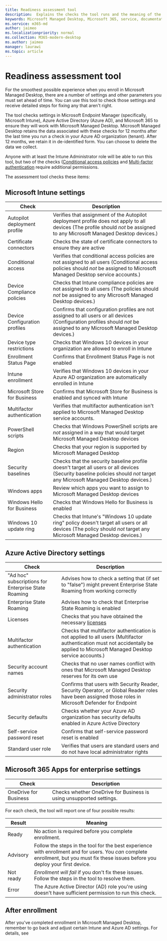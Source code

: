 ```yaml
---
title: Readiness assessment tool
description:  Explains the checks the tool runs and the meaning of the results
keywords: Microsoft Managed Desktop, Microsoft 365, service, documentation
ms.service: m365-md
author: jaimeo
ms.localizationpriority: normal
ms.collection: M365-modern-desktop
ms.author: jaimeo
manager: laurawi
ms.topic: article
---
```


# Readiness assessment tool

For the smoothest possible experience when you enroll in Microsoft Managed Desktop, there are a number of settings and other parameters you must set ahead of time. You can use this tool to check those settings and receive detailed steps for fixing any that aren't right.

The tool checks settings in Microsoft Endpoint Manager (specifically, Microsoft Intune), Azure Active Directory (Azure AD), and Microsoft 365 to ensure they will work with Microsoft Managed Desktop. Microsoft Managed Desktop retains the data associated with these checks for 12 months after the last time you run a check in your Azure AD organization (tenant). After 12 months, we retain it in de-identified form.  You can choose to delete the data we collect.

Anyone with at least the Intune Administrator role will be able to run this tool, but two of the checks ([Conditional access policies](readiness-assessment-fix.md#conditional-access-policies) and [Multi-factor authentication](readiness-assessment-fix.md#multi-factor-authentication) require additional permissions.
 
The assessment tool checks these items:

## Microsoft Intune settings

|Check  |Description  |
|---------|---------|
|Autopilot deployment profile     | Verifies that assignment of the Autopilot deployment profile does not apply to all devices (The profile should *not* be assigned to any Microsoft Managed Desktop devices.)       |
|Certificate connectors     | Checks the state of certificate connectors to ensure they are active   |
|Conditional access     | Verifies that conditional access policies are not assigned to all users (Conditional access policies should *not* be assigned to Microsoft Managed Desktop service accounts.)    |
|Device Compliance policies     | Checks that Intune compliance policies are not assigned to all users (The policies should *not* be assigned to any Microsoft Managed Desktop devices.)    |
|Device Configuration profiles     | Confirms that configuration profiles are not assigned to all users or all devices (Configuration profiles should *not* be assigned to any Microsoft Managed Desktop devices.)     |
|Device type restrictions     | Checks that Windows 10 devices in your organization are allowed to enroll in Intune        |
|Enrollment Status Page     | Confirms that Enrollment Status Page is not enabled      |
|Intune enrollment     | Verifies that Windows 10 devices in your Azure AD organization are automatically enrolled in Intune         |
|Microsoft Store for Business     | Confirms that Microsoft Store for Business is enabled and synced with Intune        |
|Multifactor authentication | Verifies that multifactor authentication isn't applied to Microsoft Managed Desktop service accounts.
|PowerShell scripts     | Checks that Windows PowerShell scripts are *not* assigned in a way that would target Microsoft Managed Desktop devices    |
|Region     | Checks that your region is supported by Microsoft Managed Desktop        |
|Security baselines     | Checks that the security baseline profile doesn't target all users or all devices (Security baseline policies should *not* target any Microsoft Managed Desktop devices.)       |
|Windows apps     | Review which apps you want to assign to Microsoft Managed Desktop devices      |
|Windows Hello for Business     | Checks that Windows Hello for Business is enabled        |
|Windows 10 update ring     | Checks that Intune's "Windows 10 update ring" policy doesn't target all users or all devices (The policy should *not* target any Microsoft Managed Desktop devices.)     |


## Azure Active Directory settings

|Check  |Description  |
|---------|---------|
|"Ad hoc" subscriptions for Enterprise State Roaming     | Advises how to check a setting that (if set to "false") might prevent Enterprise State Roaming from working correctly  |
|Enterprise State Roaming     | Advises how to check that Enterprise State Roaming is enabled       |
|Licenses     | Checks that you have obtained the necessary [licenses](prerequisites.md#more-about-licenses)         |
|Multifactor authentication     | Checks that multifactor authentication is not applied to all users (Multifactor authentication must not accidentally be applied to Microsoft Managed Desktop service accounts.)|
|Security account names   | Checks that no user names conflict with ones that Microsoft Managed Desktop reserves for its own use        |
|Security administrator roles     | Confirms that users with Security Reader, Security Operator, or Global Reader roles have been assigned those roles in Microsoft Defender for Endpoint         |
|Security defaults | Checks whether your Azure AD organization has security defaults enabled in Azure Active Directory |
|Self-service password reset     | Confirms that self-service password reset is enabled        |
|Standard user role     | Verifies that users are standard users and do not have local administrator rights         |


## Microsoft 365 Apps for enterprise settings

|Check  |Description  |
|---------|---------|
|OneDrive for Business     | Checks whether OneDrive for Business is using unsupported settings.        |


For each check, the tool will report one of four possible results:


|Result  |Meaning  |
|---------|---------|
|Ready     | No action is required before you complete enrollment.        |
|Advisory    | Follow the steps in the tool for the best experience with enrollment and for users. You *can* complete enrollment, but you must fix these issues before you deploy your first device.        |
|Not ready | *Enrollment will fail* if you don't fix these issues. Follow the steps in the tool to resolve them.        |
|Error | The Azure Active Director (AD) role you're using doesn't have sufficient permission to run this check. |

## After enrollment

After you've completed enrollment in Microsoft Managed Desktop, remember to go back and adjust certain Intune and Azure AD settings. For details, see 
